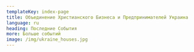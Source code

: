 ```yaml
---
templateKey: index-page
title: Объединение Христианского Бизнеса и Предпринимателей Украина
language: ru
heading: Последние События
more: Больше событий
image: /img/ukraine_houses.jpg
---
```

